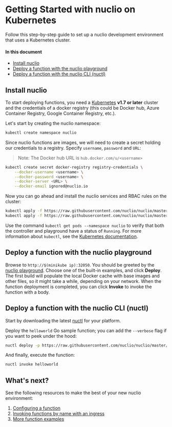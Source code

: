 # Getting Started with nuclio on Kubernetes

Follow this step-by-step guide to set up a nuclio development environment that uses a Kubernetes cluster.

#### In this document

- [Install nuclio](#install-nuclio)
- [Deploy a function with the nuclio playground](#deploy-a-function-with-the-nuclio-playground)
- [Deploy a function with the nuclio CLI (nuctl)](#deploy-a-function-with-the-nuclio-cli-nuctl)

## Install nuclio

To start deploying functions, you need a [Kubernetes](https://kubernetes.io) **v1.7 or later** cluster and the credentials of a docker registry (this could be Docker hub, Azure Container Registry, Google Container Registry, etc.). 

Let's start by creating the nuclio namespace:

```sh
kubectl create namespace nuclio
```

Since nuclio functions are images, we will need to create a secret holding our credentials to a registry. Specify `username`, `password` and `URL`:
> Note: The Docker hub URL is `hub.docker.com/u/<username>`

```sh
kubectl create secret docker-registry registry-credentials \
    --docker-username <username> \
    --docker-password <username> \
    --docker-server <URL> \
    --docker-email ignored@nuclio.io
```

Now you can go ahead and install the nuclio services and RBAC rules on the cluster:

```sh
kubectl apply -f https://raw.githubusercontent.com/nuclio/nuclio/master/hack/k8s/resources/nuclio-rbac.yaml
kubectl apply -f https://raw.githubusercontent.com/nuclio/nuclio/master/hack/k8s/resources/nuclio.yaml
```

Use the command `kubectl get pods --namespace nuclio` to verify that both the controller and playground have a status of `Running`. For more information about `kubectl`, see the [Kubernetes documentation](https://kubernetes.io/docs/user-guide/kubectl-overview/).








## Deploy a function with the nuclio playground

Browse to `http://$(minikube ip):32050`.
You should be greeted by the [nuclio playground](/README.md#playground). Choose one of the built-in examples, and click **Deploy**. The first build will populate the local Docker cache with base images and other files, so it might take a while, depending on your network. When the function deployment is completed, you can click **Invoke** to invoke the function with a body.

## Deploy a function with the nuclio CLI (nuctl)

Start by downloading the latest [nuctl](https://github.com/nuclio/nuclio/releases) for your platform. 

Deploy the `helloworld` Go sample function; you can add the `--verbose` flag if you want to peek under the hood:

```sh
nuctl deploy -p https://raw.githubusercontent.com/nuclio/nuclio/master/hack/examples/golang/helloworld/helloworld.go --registry $(minikube ip):5000 helloworld --run-registry localhost:5000
```

And finally, execute the function:

```sh
nuctl invoke helloworld
```

## What's next?

See the following resources to make the best of your new nuclio environment:

1. [Configuring a function](/docs/concepts/configuring-a-function.md)
2. [Invoking functions by name with an ingress](/docs/concepts/k8s/function-ingress.md)
3. [More function examples](/hack/examples/README.md)

